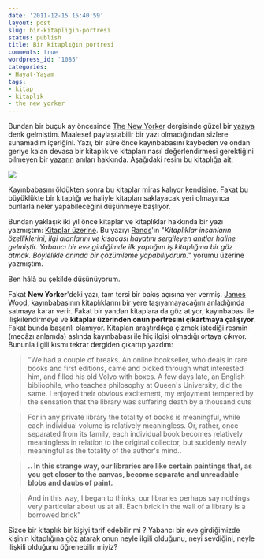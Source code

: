 ```yaml
---
date: '2011-12-15 15:40:59'
layout: post
slug: bir-kitapligin-portresi
status: publish
title: Bir kitaplığın portresi
comments: true
wordpress_id: '1085'
categories:
- Hayat-Yaşam
tags:
- kitap
- kitaplık
- the new yorker
---
```


Bundan bir buçuk ay öncesinde [The New Yorker](http://www.newyorker.com/) dergisinde güzel bir [yazıya](http://www.newyorker.com/reporting/2011/11/07/111107fa_fact_wood) denk gelmiştim. Maalesef paylaşılabilir bir yazı olmadığından sizlere sunamadım içeriğini. Yazı, bir süre önce kayınbabasını kaybeden ve ondan geriye kalan devasa bir kitaplık ve kitapları nasıl değerlendirmesi gerektiğini bilmeyen bir [yazarın](http://en.wikipedia.org/wiki/James_Wood_(critic)) anıları hakkında. Aşağıdaki resim bu kitaplığa ait:

[![](http://blog.arsln.org/wp-content/uploads/kitaplik-500x326.jpg)](http://blog.arsln.org/wp-content/uploads/kitaplik.jpg)

Kayınbabasını öldükten sonra bu kitaplar miras kalıyor kendisine. Fakat bu büyüklükte bir kitaplığı ve haliyle kitapları saklayacak yeri olmayınca bunlarla neler yapabileceğini düşünmeye başlıyor.

Bundan yaklaşık iki yıl önce kitaplar ve kitaplıklar hakkında bir yazı yazmıştım: [Kitaplar üzerine](http://blog.arsln.org/kitaplar-uzerine/). Bu yazıyı [Rands](http://www.randsinrepose.com/)'ın "_Kitaplıklar insanların özelliklerini, ilgi alanlarını ve kısacası hayatını sergileyen anıtlar haline gelmiştir. Yabancı bir eve girdiğimde ilk yaptığım iş kitaplığına bir göz atmak. Böylelikle anında bir çözümleme yapabiliyorum._" yorumu üzerine yazmıştım. 

Ben hâlâ bu şekilde düşünüyorum. 

Fakat **New Yorker**'deki yazı, tam tersi bir bakış açısına yer vermiş. [James Wood](http://en.wikipedia.org/wiki/James_Wood_(critic)), kayınbabasının kitaplıklarını bir yere taşıyamayacağını anladığında satmaya karar verir. Fakat bir yandan kitaplara da göz atıyor, kayınbabası ile ilişkilendirmeye ve **kitaplar üzerinden onun portresini çıkartmaya çalışıyor**. Fakat bunda başarılı olamıyor. Kitapları araştırdıkça çizmek istediği resmin (mecâzı anlamda) aslında kayınbabası ile hiç ilgisi olmadığı ortaya çıkıyor. Bununla ilgili kısmı tekrar dergiden çıkartıp yazdım:

> "We had a couple of breaks. An online bookseller, who deals in rare books and first editions, came and picked through what interested him, and filled his old Volvo with boxes. A few days late, an English bibliophile, who teaches philosophy at Queen's University, did the same. I enjoyed their obvious excitement, my enjoyment tempered by the sensation that the library was suffering death by a thousand cuts

> For in any private library the totality of books is meaningful, while each individual volume is relatively meaningless. Or, rather, once separated from its family, each individual book becomes relatively meaningless in relation to the original collector, but suddenly newly meaningful as the totality of the author's mind..

> **.. In this strange way, our libraries are like certain paintings that, as you get closer to the canvas, become separate and unreadable blobs and daubs of paint.**

> And in this way, I began to thinks, our libraries perhaps say nothings very particular about us at all. Each brick in the wall of a library is a borrowed brick"



Sizce bir kitaplık bir kişiyi tarif edebilir mi ? Yabancı bir eve girdiğimizde kişinin kitaplığına göz atarak onun neyle ilgili olduğunu, neyi sevdiğini, neyle ilişkili olduğunu öğrenebilir miyiz?


